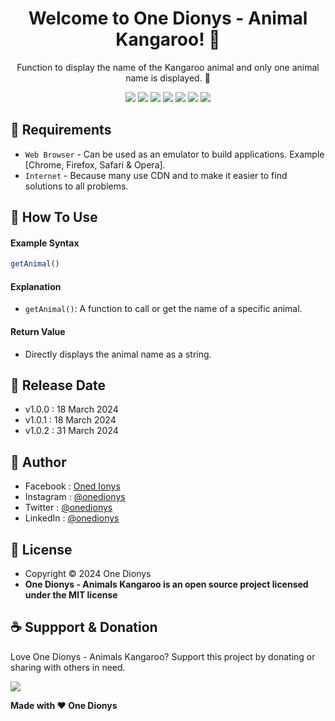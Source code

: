 <h1 align="center">Welcome to One Dionys - Animal Kangaroo! 👋 </h1>

<p align="center">Function to display the name of the Kangaroo animal and only one animal name is displayed. 💖 </p>

<p align="center">
<img src="https://img.shields.io/github/contributors/onedionys/onedionys-animal-kangaroo?style=flat-square">
<img src="https://img.shields.io/github/issues/onedionys/onedionys-animal-kangaroo?style=flat-square">
<img src="https://img.shields.io/github/stars/onedionys/onedionys-animal-kangaroo?style=flat-square"> 
<img src="https://img.shields.io/github/forks/onedionys/onedionys-animal-kangaroo?style=flat-square">
<img src="https://img.shields.io/github/last-commit/onedionys/onedionys-animal-kangaroo.svg?style=flat-square">
<img src="https://img.shields.io/github/languages/code-size/onedionys/onedionys-animal-kangaroo?style=flat-square">
<img src="https://img.shields.io/github/license/onedionys/onedionys-animal-kangaroo?style=flat-square">
</p>

## 💾 Requirements

* `Web Browser` - Can be used as an emulator to build applications. Example [Chrome, Firefox, Safari & Opera].
* `Internet` - Because many use CDN and to make it easier to find solutions to all problems.

## 🎯 How To Use

#### Example Syntax

```javascript
getAnimal()
```

#### Explanation

* `getAnimal()`: A function to call or get the name of a specific animal.

#### Return Value

* Directly displays the animal name as a string.

## 📆 Release Date

* v1.0.0 : 18 March 2024
* v1.0.1 : 18 March 2024
* v1.0.2 : 31 March 2024

## 🧑 Author

* Facebook : <a href="https://www.facebook.com/theonedionys"> Oned Ionys</a>
* Instagram : <a href="https://www.instagram.com/onedionys/"> @onedionys</a>
* Twitter : <a href="https://twitter.com/onedionys"> @onedionys</a>
* LinkedIn :  <a href="https://www.linkedin.com/in/onedionys/"> @onedionys</a>

## 📝 License

* Copyright © 2024 One Dionys
* **One Dionys - Animals Kangaroo is an open source project licensed under the MIT license**

## ☕️ Suppport & Donation

Love One Dionys - Animals Kangaroo? Support this project by donating or sharing with others in need.

<a href="https://www.buymeacoffee.com/onedionys"><img src="https://img.shields.io/badge/Buy_Me_A_Coffee-FFDD00?style=for-the-badge&logo=buy-me-a-coffee&logoColor=black"/> </a>

**Made with ❤️ One Dionys**
